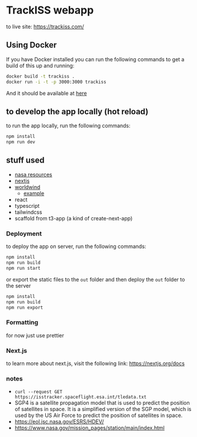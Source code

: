 # TrackISS webapp

to live site: https://trackiss.com/

## Using Docker

If you have Docker installed you can run the following commands to get a build of this up and running:

```bash
docker build -t trackiss .
docker run -i -t -p 3000:3000 trackiss
```

And it should be available at [here](https://localhost:3000)

## to develop the app locally (hot reload)

to run the app locally, run the following commands:

```bash
npm install
npm run dev
```

## stuff used

- [nasa resources](https://2022.spaceappschallenge.org/challenges/2022-challenges/track-the-iss/resources)
- [nextjs](https://nextjs.org/docs)
- [worldwind](https://worldwind.arc.nasa.gov/autodocs/WebWorldWind/)
  - [example](https://worldwind.arc.nasa.gov/web/examples/)
- react
- typescript
- tailwindcss
- scaffold from t3-app (a kind of create-next-app)

### Deployment

to deploy the app on server, run the following commands:

```bash
npm install
npm run build
npm run start
```

or export the static files to the `out` folder and then deploy the `out` folder to the server

```bash
npm install
npm run build
npm run export
```

### Formatting

for now just use prettier

### Next.js

to learn more about next.js, visit the following link:
https://nextjs.org/docs

### notes

- `curl --request GET https://isstracker.spaceflight.esa.int/tledata.txt`
- SGP4 is a satellite propagation model that is used to predict the position of satellites in space. It is a simplified version of the SGP model, which is used by the US Air Force to predict the position of satellites in space.
- https://eol.jsc.nasa.gov/ESRS/HDEV/
- https://www.nasa.gov/mission_pages/station/main/index.html
